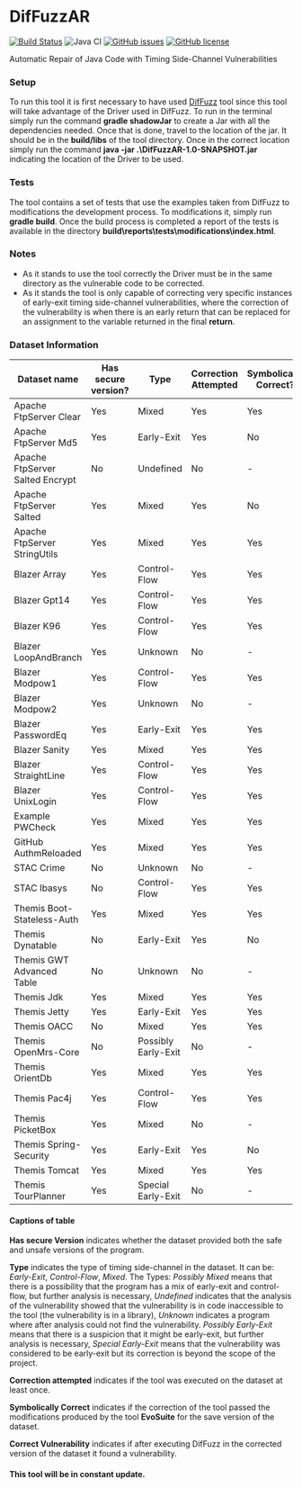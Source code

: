 # DifFuzzAR
[![Build Status](https://travis-ci.org/RuiDTLima/DifFuzzAR.svg?branch=master&style=plastic)](https://travis-ci.org/RuiDTLima/DifFuzzAR)
![Java CI](https://github.com/RuiDTLima/DifFuzzAR/workflows/Java%20CI/badge.svg?branch=master)
[![GitHub issues](https://img.shields.io/github/issues/RuiDTLima/DifFuzzAR?style=plastic)](https://github.com/RuiDTLima/DifFuzzAR/issues)
[![GitHub license](https://img.shields.io/github/license/RuiDTLima/DifFuzzAR?style=plastic)](https://github.com/RuiDTLima/DifFuzzAR/blob/master/LICENSE)

Automatic Repair of Java Code with Timing Side-Channel Vulnerabilities

### Setup
To run this tool it is first necessary to have used [DifFuzz](https://github.com/isstac/diffuzz) tool since this tool will take advantage of the Driver used in DifFuzz.
To run in the terminal simply run the command **gradle shadowJar** to create a Jar with all the dependencies needed. Once that is done, travel to the location of the jar. It should be in the **build/libs** of the tool directory.
Once in the correct location simply run the command **java -jar .\DifFuzzAR-1.0-SNAPSHOT.jar** indicating the location of the Driver to be used.

### Tests
The tool contains a set of tests that use the examples taken from DifFuzz to modifications the development process. To modifications it, simply run **gradle build**. Once the build process is completed a report of the tests is available in the directory **build\reports\tests\modifications\index.html**.  
### Notes
* As it stands to use the tool correctly the Driver must be in the same directory as the vulnerable code to be corrected.
* As it stands the tool is only capable of correcting very specific instances of early-exit timing side-channel vulnerabilities, where the correction of the vulnerability is when there is an early return that can be replaced for an assignment to the variable returned in the final **return**.


### Dataset Information
 | **Dataset name** | **Has secure version?** | **Type** | **Correction Attempted** | **Symbolically Correct?** | **Correct Vulnerability?** |
 | --- | --- | --- | --- | --- | --- |
 | Apache FtpServer Clear | Yes | Mixed | Yes | Yes | No |
 | Apache FtpServer Md5 | Yes | Early-Exit | Yes | No | No |
 | Apache FtpServer Salted Encrypt | No | Undefined | No | - | - |
 | Apache FtpServer Salted | Yes | Mixed | Yes | No | - |
 | Apache FtpServer StringUtils | Yes | Mixed | Yes | Yes | - |
 | Blazer Array | Yes | Control-Flow | Yes | Yes | No |
 | Blazer Gpt14 | Yes | Control-Flow | Yes | Yes | No |
 | Blazer K96 | Yes | Control-Flow | Yes | Yes | No |
 | Blazer LoopAndBranch | Yes | Unknown | No | - | - |
 | Blazer Modpow1 | Yes | Control-Flow | Yes | Yes | Yes |
 | Blazer Modpow2 | Yes | Unknown | No | - | - |
 | Blazer PasswordEq | Yes | Early-Exit | Yes | Yes | Yes |
 | Blazer Sanity | Yes | Mixed | Yes | Yes | - |
 | Blazer StraightLine | Yes | Control-Flow | Yes | Yes | No |
 | Blazer UnixLogin | Yes | Control-Flow | Yes | Yes | No |
 | Example PWCheck | Yes | Mixed | Yes | Yes | No |
 | GitHub AuthmReloaded | Yes | Mixed | Yes | Yes | No |
 | STAC Crime | No | Unknown | No | - | - |
 | STAC Ibasys | No | Control-Flow | Yes | Yes | No |
 | Themis Boot-Stateless-Auth | Yes | Mixed | Yes | Yes | No |
 | Themis Dynatable | No | Early-Exit | Yes | No | No |
 | Themis GWT Advanced Table | No | Unknown | No | - | - |
 | Themis Jdk | Yes | Mixed | Yes | Yes | No |
 | Themis Jetty | Yes | Early-Exit | Yes | Yes | Yes |
 | Themis OACC | No | Mixed | Yes | Yes | No |
 | Themis OpenMrs-Core | No | Possibly Early-Exit | No | - | - |
 | Themis OrientDb | Yes | Mixed | Yes | Yes | No |
 | Themis Pac4j | Yes | Control-Flow | Yes | Yes | - |
 | Themis PicketBox | Yes |  Mixed | No | - | - |
 | Themis Spring-Security | Yes | Early-Exit | Yes | No | - |
 | Themis Tomcat | Yes |  Mixed | Yes | Yes | No |
 | Themis TourPlanner | Yes | Special Early-Exit | No | - | - |
 
 #### Captions of table
 **Has secure Version** indicates whether the dataset provided both the safe and unsafe versions of the program.
 
 **Type** indicates the type of timing side-channel in the dataset. It can be: *Early-Exit*, *Control-Flow*, *Mixed*. The Types: *Possibly Mixed* means that there is a possibility that the program has a mix of early-exit and control-flow, but further analysis is necessary, *Undefined* indicates that the analysis of the vulnerability showed that the vulnerability is in code inaccessible to the tool (the vulnerability is in a library), *Unknown* indicates a program where after analysis could not find the vulnerability. *Possibly Early-Exit* means that there is a suspicion that it might be early-exit, but further analysis is necessary, *Special Early-Exit* means that the vulnerability was considered to be early-exit but its correction is beyond the scope of the project.
 
 **Correction attempted** indicates if the tool was executed on the dataset at least once. 
 
 **Symbolically Correct** indicates if the correction of the tool passed the modifications produced by the tool **EvoSuite** for the save version of the dataset.
 
 **Correct Vulnerability** indicates if after executing DifFuzz in the corrected version of the dataset it found a vulnerability.
 
 
 #### This tool will be in constant update. 
